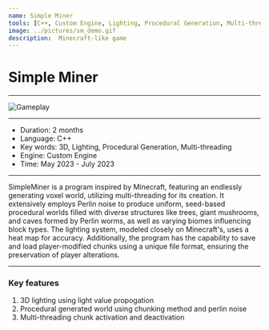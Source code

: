 ```yaml
---
name: Simple Miner
tools: [C++, Custom Engine, Lighting, Procedural Generation, Multi-threading]
image: ../pictures/sm_demo.gif
description:  Minecraft-like game
---
```


# Simple Miner

***

![Gameplay](../pictures/ss_gp.gif)

***

- Duration:             2 months
- Language:             C++
- Key words:            3D, Lighting, Procedural Generation, Multi-threading
- Engine:               Custom Engine
- Time:                 May 2023 - July 2023

***

SimpleMiner is a program inspired by Minecraft, featuring an endlessly generating voxel world, utilizing multi-threading for its creation. It extensively employs Perlin noise to produce uniform, seed-based procedural worlds filled with diverse structures like trees, giant mushrooms, and caves formed by Perlin worms, as well as varying biomes influencing block types. The lighting system, modeled closely on Minecraft's, uses a heat map for accuracy. Additionally, the program has the capability to save and load player-modified chunks using a unique file format, ensuring the preservation of player alterations.

***

### Key features

1. 3D lighting using light value propogation
2. Procedural generated world using chunking method and perlin noise
3. Multi-threading chunk activation and deactivation